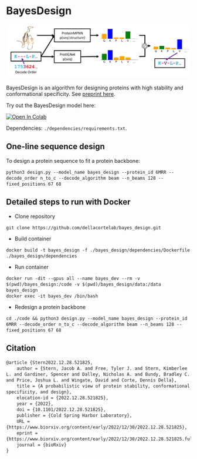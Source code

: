 # BayesDesign
<img src="https://github.com/dellacortelab/bayes_design/blob/master/data/figs/bayes_design.png?raw=true" alt="drawing" width="700"/>

BayesDesign is an algorithm for designing proteins with high stability and conformational specificity. See [preprint here](https://www.biorxiv.org/content/10.1101/2022.12.28.521825v1?rss=1).

Try out the BayesDesign model here:

[![Open In Colab](https://colab.research.google.com/assets/colab-badge.svg)](https://colab.research.google.com/github/dellacortelab/bayes_design/blob/master/examples/BayesDesign.ipynb)

Dependencies: `./dependencies/requirements.txt`.

## One-line sequence design
To design a protein sequence to fit a protein backbone:
```
python3 design.py --model_name bayes_design --protein_id 6MRR --decode_order n_to_c --decode_algorithm beam --n_beams 128 --fixed_positions 67 68
```

## Detailed steps to run with Docker
- Clone repository
```
git clone https://github.com/dellacortelab/bayes_design.git
```
- Build container
```
docker build -t bayes_design -f ./bayes_design/dependencies/Dockerfile ./bayes_design/dependencies
```
- Run container
```
docker run -dit --gpus all --name bayes_dev --rm -v $(pwd)/bayes_design:/code -v $(pwd)/bayes_design/data:/data bayes_design
docker exec -it bayes_dev /bin/bash
```
- Redesign a protein backbone
```
cd ./code && python3 design.py --model_name bayes_design --protein_id 6MRR --decode_order n_to_c --decode_algorithm beam --n_beams 128 --fixed_positions 67 68
```
## Citation
```
@article {Stern2022.12.28.521825,
	author = {Stern, Jacob A. and Free, Tyler J. and Stern, Kimberlee L. and Gardiner, Spencer and Dalley, Nicholas A. and Bundy, Bradley C. and Price, Joshua L. and Wingate, David and Corte, Dennis Della},
	title = {A probabilistic view of protein stability, conformational specificity, and design},
	elocation-id = {2022.12.28.521825},
	year = {2022},
	doi = {10.1101/2022.12.28.521825},
	publisher = {Cold Spring Harbor Laboratory},
	URL = {https://www.biorxiv.org/content/early/2022/12/30/2022.12.28.521825},
	eprint = {https://www.biorxiv.org/content/early/2022/12/30/2022.12.28.521825.full.pdf},
	journal = {bioRxiv}
}
```

